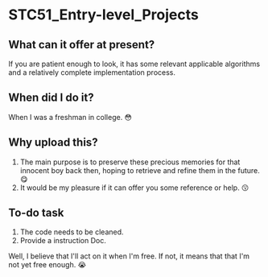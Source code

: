 # STC51_Entry-level_Projects

## What can it offer at present?
If you are patient enough to look, it has some relevant applicable algorithms and a relatively complete implementation process.

## When did I do it?
When I was a freshman in college. :flushed:

## Why upload this?
1. The main purpose is to preserve these precious memories for that innocent boy back then, hoping to retrieve and refine them in the future. :yum:
2. It would be my pleasure if it can offer you some reference or help. :kissing:

## To-do task
1. The code needs to be cleaned.
2. Provide a instruction Doc.

Well, I believe that I'll act on it when I'm free.
If not, it means that that I'm not yet free enough. :sob:
